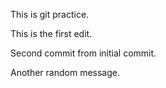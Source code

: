 This is git practice.


This is the first edit.


Second commit from initial commit.




Another random message. 
